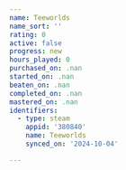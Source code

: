 ```yaml
---
name: Teeworlds
name_sort: ''
rating: 0
active: false
progress: new
hours_played: 0
purchased_on: .nan
started_on: .nan
beaten_on: .nan
completed_on: .nan
mastered_on: .nan
identifiers:
  - type: steam
    appid: '380840'
    name: Teeworlds
    synced_on: '2024-10-04'

---
```


